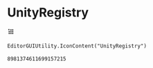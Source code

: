 # UnityRegistry
![](/img/UnityRegistry.png)

``` CSharp
EditorGUIUtility.IconContent("UnityRegistry")
```
```
8981374611699157215
```

